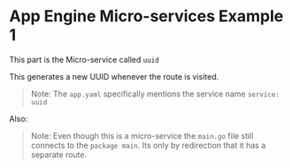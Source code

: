 # App Engine Micro-services Example 1

This part is the Micro-service called `uuid`

This generates a new UUID whenever the route is visited.

> Note: The `app.yaml` specifically mentions the service name `service: uuid`

Also:

> Note: Even though this is a micro-service the `main.go` file still connects
> to the `package main`. Its only by redirection that it has a separate route.
